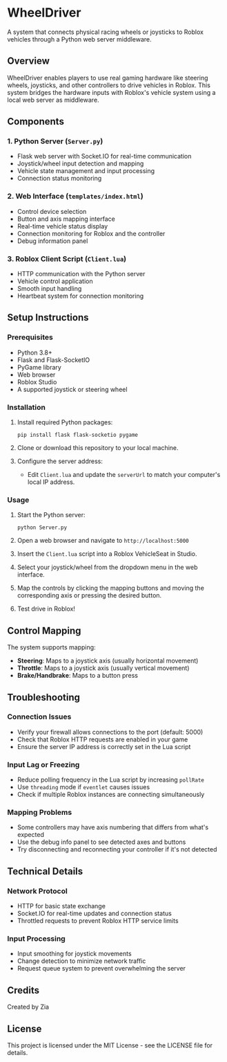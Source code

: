 # WheelDriver

A system that connects physical racing wheels or joysticks to Roblox vehicles through a Python web server middleware.

## Overview

WheelDriver enables players to use real gaming hardware like steering wheels, joysticks, and other controllers to drive vehicles in Roblox. This system bridges the hardware inputs with Roblox's vehicle system using a local web server as middleware.

## Components

### 1. Python Server (`Server.py`)
- Flask web server with Socket.IO for real-time communication
- Joystick/wheel input detection and mapping
- Vehicle state management and input processing
- Connection status monitoring

### 2. Web Interface (`templates/index.html`)
- Control device selection
- Button and axis mapping interface
- Real-time vehicle status display
- Connection monitoring for Roblox and the controller
- Debug information panel

### 3. Roblox Client Script (`Client.lua`)
- HTTP communication with the Python server
- Vehicle control application
- Smooth input handling
- Heartbeat system for connection monitoring

## Setup Instructions

### Prerequisites
- Python 3.8+
- Flask and Flask-SocketIO
- PyGame library
- Web browser
- Roblox Studio
- A supported joystick or steering wheel

### Installation

1. Install required Python packages:
   ```
   pip install flask flask-socketio pygame
   ```

2. Clone or download this repository to your local machine.

3. Configure the server address:
   - Edit `Client.lua` and update the `serverUrl` to match your computer's local IP address.

### Usage

1. Start the Python server:
   ```
   python Server.py
   ```

2. Open a web browser and navigate to `http://localhost:5000`

3. Insert the `Client.lua` script into a Roblox VehicleSeat in Studio.

4. Select your joystick/wheel from the dropdown menu in the web interface.

5. Map the controls by clicking the mapping buttons and moving the corresponding axis or pressing the desired button.

6. Test drive in Roblox!

## Control Mapping

The system supports mapping:
- **Steering**: Maps to a joystick axis (usually horizontal movement)
- **Throttle**: Maps to a joystick axis (usually vertical movement)
- **Brake/Handbrake**: Maps to a button press

## Troubleshooting

### Connection Issues
- Verify your firewall allows connections to the port (default: 5000)
- Check that Roblox HTTP requests are enabled in your game
- Ensure the server IP address is correctly set in the Lua script

### Input Lag or Freezing
- Reduce polling frequency in the Lua script by increasing `pollRate`
- Use `threading` mode if `eventlet` causes issues
- Check if multiple Roblox instances are connecting simultaneously

### Mapping Problems
- Some controllers may have axis numbering that differs from what's expected
- Use the debug info panel to see detected axes and buttons
- Try disconnecting and reconnecting your controller if it's not detected

## Technical Details

### Network Protocol
- HTTP for basic state exchange
- Socket.IO for real-time updates and connection status
- Throttled requests to prevent Roblox HTTP service limits

### Input Processing
- Input smoothing for joystick movements
- Change detection to minimize network traffic
- Request queue system to prevent overwhelming the server

## Credits

Created by Zia

## License

This project is licensed under the MIT License - see the LICENSE file for details.
